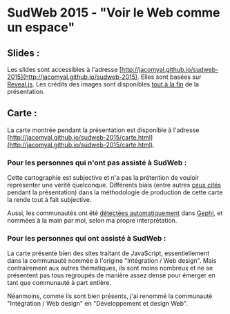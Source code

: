 # SudWeb 2015 - "Voir le Web comme un espace"

## Slides :

Les slides sont accessibles à l'adresse [http://jacomyal.github.io/sudweb-2015](http://jacomyal.github.io/sudweb-2015). Elles sont basées sur [Reveal.js](https://github.com/hakimel/reveal.js/). Les crédits des images sont disponibles [tout à la fin](http://jacomyal.github.io/sudweb-2015/#/8) de la présentation.

## Carte :

La carte montrée pendant la présentation est disponible à l'adresse [http://jacomyal.github.io/sudweb-2015/carte.html](http://jacomyal.github.io/sudweb-2015/carte.html).

### Pour les personnes qui n'ont pas assisté à SudWeb :

Cette cartographie est subjective et n'a pas la prétention de vouloir représenter une vérité quelconque. Différents biais (entre autres [ceux cités](http://jacomyal.github.io/sudweb-2015/#/7/2) pendant la présentation) dans la méthodologie de production de cette carte la rende tout à fait subjective.

Aussi, les communautés ont été [détectées automatiquement](http://en.wikipedia.org/wiki/Louvain_Modularity) dans [Gephi](https://gephi.github.io/), et nommées à la main par moi, selon ma propre interprétation.

### Pour les personnes qui ont assisté à SudWeb :

La carte présente bien des sites traitant de JavaScript, essentiellement dans la communauté nommée à l'origine "Intégration / Web design". Mais contrairement aux autres thématiques, ils sont moins nombreux et ne se présentent pas tous regroupés de manière assez dense pour émerger en tant que communauté à part entière.

Néanmoins, comme ils sont bien présents, j'ai renommé la communauté "Intégration / Web design" en "Développement et design Web".
